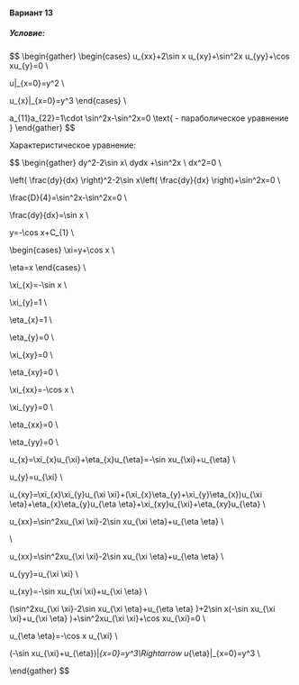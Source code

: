 ﻿#### Вариант 13
##### Условие:

$$
\begin{gather}
\begin{cases}
u_{xx}+2\sin x u_{xy}+\sin^2x u_{yy}+\cos xu_{y}=0
\\

u|_{x=0}=y^2
\\

u_{x}|_{x=0}=y^3
\end{cases}
\\

a_{11}a_{22}=1\cdot \sin^2x-\sin^2x=0 \text{ - параболическое уравнение }
\end{gather}
$$


Характеристическое уравнение:

$$
\begin{gather}
 dy^2-2\sin x\ dydx +\sin^2x \ dx^2=0 
\\

\left( \frac{dy}{dx} \right)^2-2\sin x\left( \frac{dy}{dx} \right)+\sin^2x=0 
\\

\frac{D}{4}=\sin^2x-\sin^2x=0 
\\

\frac{dy}{dx}=\sin x 
\\

y=-\cos x+C_{1} 
\\

\begin{cases}
\xi=y+\cos x 
\\

\eta=x
\end{cases} 
\\

\xi_{x}=-\sin x 
\\

\xi_{y}=1 
\\

\eta_{x}=1 
\\

\eta_{y}=0 
\\

\xi_{xy}=0 
\\

\eta_{xy}=0 
\\

\xi_{xx}=-\cos x 
\\

\xi_{yy}=0 
\\

\eta_{xx}=0 
\\

\eta_{yy}=0 
\\

u_{x}=\xi_{x}u_{\xi}+\eta_{x}u_{\eta}=-\sin xu_{\xi}+u_{\eta} 
\\

u_{y}=u_{\xi} 
\\

u_{xy}=\xi_{x}\xi_{y}u_{\xi \xi}+(\xi_{x}\eta_{y}+\xi_{y}\eta_{x})u_{\xi \eta}+\eta_{x}\eta_{y}u_{\eta \eta}+\xi_{xy}u_{\xi}+\eta_{xy}u_{\eta} 
\\

u_{xx}=\sin^2xu_{\xi \xi}-2\sin xu_{\xi \eta}+u_{\eta \eta} 
\\

 
\\
 

u_{xx}=\sin^2xu_{\xi \xi}-2\sin xu_{\xi \eta}+u_{\eta \eta} 
\\

u_{yy}=u_{\xi \xi} 
\\

u_{xy}=-\sin xu_{\xi \xi}+u_{\xi \eta} 
\\

(\sin^2xu_{\xi \xi}-2\sin xu_{\xi \eta}+u_{\eta \eta} )+2\sin x(-\sin xu_{\xi \xi}+u_{\xi \eta} )+\sin^2xu_{\xi \xi}+\cos xu_{\xi}=0 
\\

u_{\eta \eta}=-\cos x u_{\xi} 
\\

(-\sin xu_{\xi}+u_{\eta})|_{x=0}=y^3\Rightarrow u_{\eta}|_{x=0}=y^3 
\\



\end{gather}
$$



